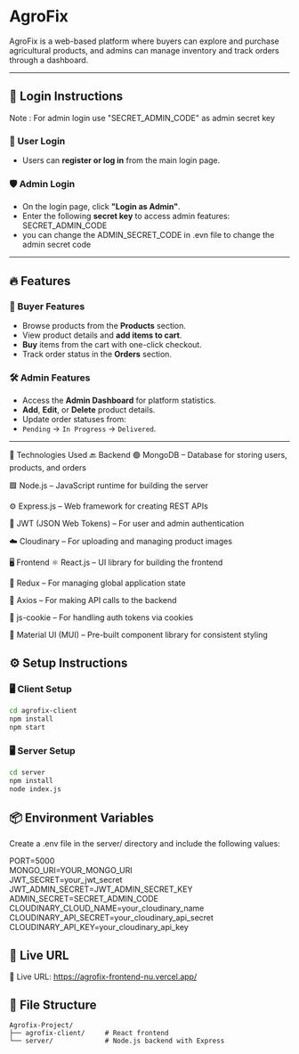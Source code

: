 # AgroFix

AgroFix is a web-based platform where buyers can explore and purchase agricultural products, and admins can manage inventory and track orders through a dashboard.

---


## 🔐 Login Instructions

Note : For admin login use "SECRET_ADMIN_CODE" as admin secret key

### 👤 User Login
- Users can **register or log in** from the main login page.

### 🛡️ Admin Login
- On the login page, click **"Login as Admin"**.
- Enter the following **secret key** to access admin features: SECRET_ADMIN_CODE
- you can change the ADMIN_SECRET_CODE in .evn file to change the admin secret code  


---

## 🔥 Features

### 🛒 Buyer Features
- Browse products from the **Products** section.
- View product details and **add items to cart**.
- **Buy** items from the cart with one-click checkout.
- Track order status in the **Orders** section.

### 🛠️ Admin Features
- Access the **Admin Dashboard** for platform statistics.
- **Add**, **Edit**, or **Delete** product details.
- Update order statuses from:
- `Pending` → `In Progress` → `Delivered`.

---


🧰 Technologies Used
🔙 Backend
🟢 MongoDB – Database for storing users, products, and orders

🟩 Node.js – JavaScript runtime for building the server

⚙️ Express.js – Web framework for creating REST APIs

🔐 JWT (JSON Web Tokens) – For user and admin authentication

☁️ Cloudinary – For uploading and managing product images

🖥️ Frontend
⚛️ React.js – UI library for building the frontend

🔄 Redux – For managing global application state

📡 Axios – For making API calls to the backend

🍪 js-cookie – For handling auth tokens via cookies

🎨 Material UI (MUI) – Pre-built component library for consistent styling


## ⚙️ Setup Instructions

### 🖥️ Client Setup

```bash
cd agrofix-client
npm install
npm start
```

### 🖥️ Server Setup

```bash
cd server
npm install
node index.js
```

## 📦 Environment Variables  
Create a .env file in the server/ directory and include the following values:

PORT=5000  
MONGO_URI=YOUR_MONGO_URI  
JWT_SECRET=your_jwt_secret  
JWT_ADMIN_SECRET=JWT_ADMIN_SECRET_KEY  
ADMIN_SECRET=SECRET_ADMIN_CODE   
CLOUDINARY_CLOUD_NAME=your_cloudinary_name  
CLOUDINARY_API_SECRET=your_cloudinary_api_secret  
CLOUDINARY_API_KEY=your_cloudinary_api_key  


##  🔗 Live URL  
🔗 Live URL: https://agrofix-frontend-nu.vercel.app/

##  🔗 File Structure   
```
Agrofix-Project/
├── agrofix-client/     # React frontend
└── server/             # Node.js backend with Express
```





